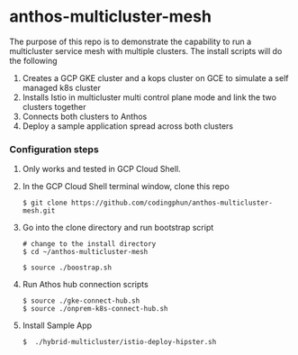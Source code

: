# anthos-multicluster-mesh
The purpose of this repo is to demonstrate the capability to run a multicluster service mesh with multiple clusters. The install scripts will do the following

1. Creates a GCP GKE cluster and a kops cluster on GCE to simulate a self managed k8s cluster
1. Installs Istio in multicluster multi control plane mode and link the two clusters together
1. Connects both clusters to Anthos
1. Deploy a sample application spread across both clusters


### Configuration steps 
1. Only works and tested in GCP Cloud Shell.

1. In the GCP Cloud Shell terminal window, clone this repo
    ```
    $ git clone https://github.com/codingphun/anthos-multicluster-mesh.git

1. Go into the clone directory and run bootstrap script
    ```
    # change to the install directory
    $ cd ~/anthos-multicluster-mesh

    $ source ./boostrap.sh
    ```
1. Run Athos hub connection scripts
    ```
    $ source ./gke-connect-hub.sh
    $ source ./onprem-k8s-connect-hub.sh
    ```

1. Install Sample App
    ```
    $  ./hybrid-multicluster/istio-deploy-hipster.sh
    ```
    
    
